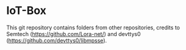 # IoT-Box

This git repository contains folders from other repositories, credits to Semtech (https://github.com/Lora-net/) and
devttys0 (https://github.com/devttys0/libmpsse).
